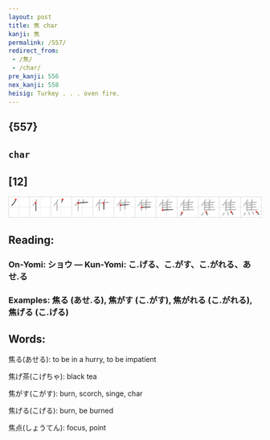```yaml
---
layout: post
title: 焦 char
kanji: 焦
permalink: /557/
redirect_from:
 - /焦/
 - /char/
pre_kanji: 556
nex_kanji: 558
heisig: Turkey . . . oven fire.
---
```


## {557}

## `char`

## [12]

<div class="stroke"><img src="../images/E784A6.png" /></div>

## Reading:

### On-Yomi: ショウ &mdash; Kun-Yomi: こ.げる、こ.がす、こ.がれる、あせ.る

### Examples: 焦る (あせ.る), 焦がす (こ.がす), 焦がれる (こ.がれる), 焦げる (こ.げる)

## Words:

焦る(あせる): to be in a hurry, to be impatient

焦げ茶(こげちゃ): black tea

焦がす(こがす): burn, scorch, singe, char

焦げる(こげる): burn, be burned

焦点(しょうてん): focus, point
